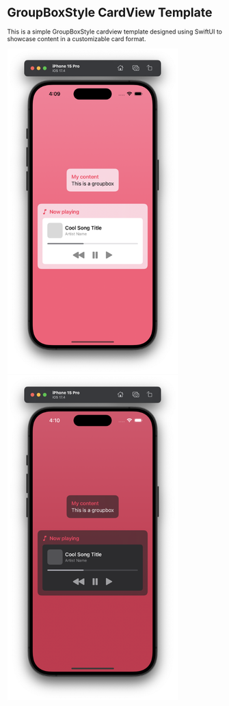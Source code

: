 # GroupBoxStyle CardView Template

This is a simple GroupBoxStyle cardview template designed using SwiftUI to showcase content in a customizable card format.

<img src="Screenshot/Light.png" alt="CardView Example Light Theme" width="400"/> <img src="Screenshot/Dark.png" alt="CardView Example Dark Theme" width="400"/>
